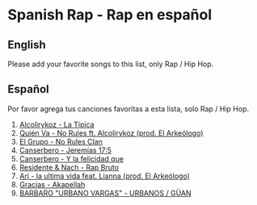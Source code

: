 ﻿# Spanish Rap - Rap en español

## English
Please add your favorite songs to this list, only Rap / Hip Hop. 

## Español
Por favor agrega tus canciones favoritas a esta lista, solo Rap / Hip Hop. 

1. [Alcolirykoz - La Típica](https://www.youtube.com/watch?v=LqoVJPFAbf4)
2. [Quién Va - No Rules ft. Alcolirykoz (prod. El Arkeólogo)](https://www.youtube.com/watch?v=mF_8BMwhH5A)
3. [El Grupo - No Rules Clan](https://www.youtube.com/watch?v=iqALezmiBnM)
4. [Canserbero - Jeremías 17:5](https://www.youtube.com/watch?v=a9jxNusr0tE)
5. [Canserbero - Y la felicidad que](https://www.youtube.com/watch?v=VtM2fspH3CE)
6. [Residente & Nach - Rap Bruto](https://www.youtube.com/watch?v=vFAOKWaEctg)
7. [Ari - la ultima vida feat. Lianna (prod. El Arkeólogo)](https://www.youtube.com/watch?v=q0b4zwYGDVg)
8. [Gracias - Akapellah](https://www.youtube.com/watch?v=1foJW6XHK0U)
9. [BARBARO "URBANO VARGAS" - URBANOS / GÜAN](https://youtu.be/VmDtr2R9rd8)
